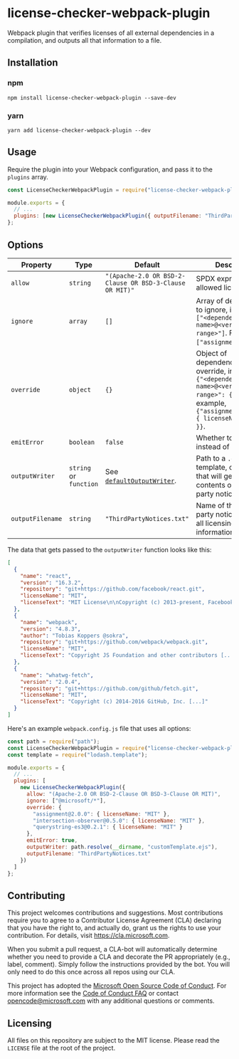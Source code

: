 # license-checker-webpack-plugin

Webpack plugin that verifies licenses of all external dependencies in a compilation, and outputs all that information to a file.

## Installation

### npm

```
npm install license-checker-webpack-plugin --save-dev
```

### yarn

```
yarn add license-checker-webpack-plugin --dev
```

## Usage

Require the plugin into your Webpack configuration, and pass it to the `plugins` array.

```js
const LicenseCheckerWebpackPlugin = require("license-checker-webpack-plugin");

module.exports = {
  // ...
  plugins: [new LicenseCheckerWebpackPlugin({ outputFilename: "ThirdPartyNotices.txt" })]
};
```

## Options

| Property         | Type                   | Default                                                    | Description                                                                                                                                                       |
| ---------------- | ---------------------- | ---------------------------------------------------------- | ----------------------------------------------------------------------------------------------------------------------------------------------------------------- |
| `allow`          | `string`               | `"(Apache-2.0 OR BSD-2-Clause OR BSD-3-Clause OR MIT)"`    | SPDX expression with allowed licenses.                                                                                                                            |
| `ignore`         | `array`                | `[]`                                                       | Array of dependencies to ignore, in the format `["<dependency name>@<version range>"]`. For example, `["assignment@^2.0.0"]`.                                     |
| `override`       | `object`               | `{}`                                                       | Object of dependencies to override, in the format `{"<dependency name>@<version range>": { ... }}`. For example, `{"assignment@^2.0.0": { licenseName: "MIT" }}`. |
| `emitError`      | `boolean`              | `false`                                                    | Whether to emit errors instead of warnings.                                                                                                                       |
| `outputWriter`   | `string` or `function` | See [`defaultOutputWriter`](./src/defaultOutputWriter.js). | Path to a `.ejs` template, or function that will generate the contents of the third-party notices file.                                                           |
| `outputFilename` | `string`               | `"ThirdPartyNotices.txt"`                                  | Name of the third-party notices file with all licensing information.                                                                                              |

The data that gets passed to the `outputWriter` function looks like this:

```json
[
  {
    "name": "react",
    "version": "16.3.2",
    "repository": "git+https://github.com/facebook/react.git",
    "licenseName": "MIT",
    "licenseText": "MIT License\n\nCopyright (c) 2013-present, Facebook, Inc. [...]"
  },
  {
    "name": "webpack",
    "version": "4.8.3",
    "author": "Tobias Koppers @sokra",
    "repository": "git+https://github.com/webpack/webpack.git",
    "licenseName": "MIT",
    "licenseText": "Copyright JS Foundation and other contributors [...]"
  },
  {
    "name": "whatwg-fetch",
    "version": "2.0.4",
    "repository": "git+https://github.com/github/fetch.git",
    "licenseName": "MIT",
    "licenseText": "Copyright (c) 2014-2016 GitHub, Inc. [...]"
  }
]
```

Here's an example `webpack.config.js` file that uses all options:

```js
const path = require("path");
const LicenseCheckerWebpackPlugin = require("license-checker-webpack-plugin");
const template = require("lodash.template");

module.exports = {
  // ...
  plugins: [
    new LicenseCheckerWebpackPlugin({
      allow: "(Apache-2.0 OR BSD-2-Clause OR BSD-3-Clause OR MIT)",
      ignore: ["@microsoft/*"],
      override: {
        "assignment@2.0.0": { licenseName: "MIT" },
        "intersection-observer@0.5.0": { licenseName: "MIT" },
        "querystring-es3@0.2.1": { licenseName: "MIT" }
      },
      emitError: true,
      outputWriter: path.resolve(__dirname, "customTemplate.ejs"),
      outputFilename: "ThirdPartyNotices.txt"
    })
  ]
};
```

## Contributing

This project welcomes contributions and suggestions. Most contributions require you to agree to a Contributor License Agreement (CLA) declaring that you have the right to, and actually do, grant us the rights to use your contribution. For details, visit <https://cla.microsoft.com>.

When you submit a pull request, a CLA-bot will automatically determine whether you need to provide a CLA and decorate the PR appropriately (e.g., label, comment). Simply follow the instructions provided by the bot. You will only need to do this once across all repos using our CLA.

This project has adopted the [Microsoft Open Source Code of Conduct](https://opensource.microsoft.com/codeofconduct/). For more information see the [Code of Conduct FAQ](https://opensource.microsoft.com/codeofconduct/faq/) or contact [opencode@microsoft.com](mailto:opencode@microsoft.com) with any additional questions or comments.

## Licensing

All files on this repository are subject to the MIT license. Please read the `LICENSE` file at the root of the project.
